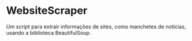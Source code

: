 # WebsiteScraper
Um script para extrair informações de sites, como manchetes de notícias, usando a biblioteca BeautifulSoup.
